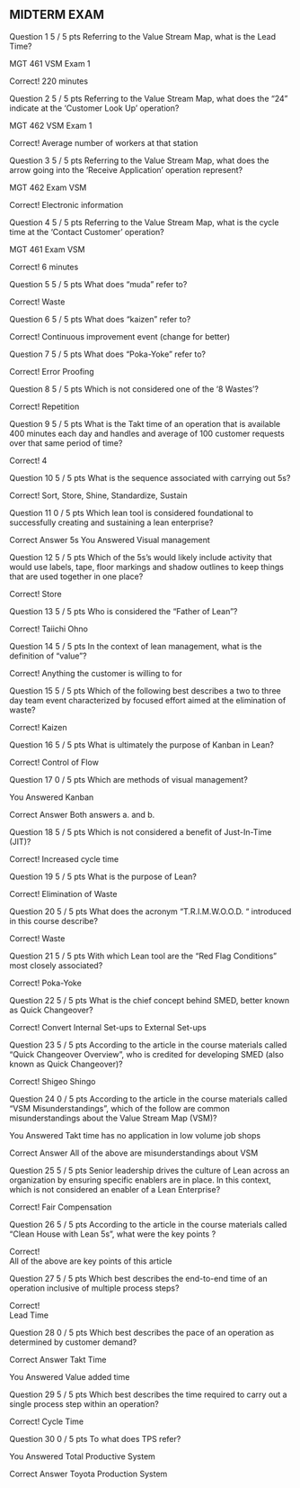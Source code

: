 ## MIDTERM EXAM

Question 1
5 / 5 pts
Referring to the Value Stream Map, what is the Lead Time?

MGT 461 VSM Exam 1

Correct!
  220 minutes 

 
Question 2
5 / 5 pts
Referring to the Value Stream Map, what does the “24” indicate at the ‘Customer Look Up’ operation?

MGT 462 VSM Exam 1

Correct!
  Average number of workers at that station 

 
Question 3
5 / 5 pts
Referring to the Value Stream Map, what does the arrow going into the ‘Receive Application’ operation represent?

MGT 462 Exam VSM

Correct!
  Electronic information 

 
Question 4
5 / 5 pts
Referring to the Value Stream Map, what is the cycle time at the ‘Contact Customer’ operation?

MGT 461 Exam VSM

Correct!
  6 minutes 
 
Question 5
5 / 5 pts
What does “muda” refer to?

Correct!
  Waste 

 
Question 6
5 / 5 pts
What does “kaizen” refer to?
 
Correct!
  Continuous improvement event (change for better) 

 
Question 7
5 / 5 pts
What does “Poka-Yoke” refer to?

Correct!
  Error Proofing 
 
Question 8
5 / 5 pts
Which is not considered one of the ‘8 Wastes’?

Correct!
  Repetition 

 
Question 9
5 / 5 pts
What is the Takt time of an operation that is available 400 minutes each day and handles and average of 100 customer requests over that same period of time?

Correct!
  4 
 
 
Question 10
5 / 5 pts
What is the sequence associated with carrying out 5s?

Correct!
  Sort, Store, Shine, Standardize, Sustain 
 
 
Question 11
0 / 5 pts
Which lean tool is considered foundational to successfully creating and sustaining a lean enterprise?

Correct Answer
  5s 
You Answered
  Visual management 
 
Question 12
5 / 5 pts
Which of the 5s’s would likely include activity that would use labels, tape, floor markings and shadow outlines to keep things that are used together in one place?

Correct!
  Store 
 
Question 13
5 / 5 pts
Who is considered the “Father of Lean”?

Correct!
Taiichi Ohno

 
Question 14
5 / 5 pts
In the context of lean management, what is the definition of “value”?

Correct!
Anything the customer is willing to for

Question 15
5 / 5 pts
Which of the following best describes a two to three day team event characterized by focused effort aimed at the elimination of waste?

Correct!
Kaizen

 
Question 16
5 / 5 pts
What is ultimately the purpose of Kanban in Lean?

Correct!
Control of Flow

 
Question 17
0 / 5 pts
Which are methods of visual management?

You Answered 
Kanban

Correct Answer 
Both answers a. and b.

 
Question 18
5 / 5 pts
Which is not considered a benefit of Just-In-Time (JIT)?

Correct!
Increased cycle time

 
Question 19
5 / 5 pts
What is the purpose of Lean?

Correct!
Elimination of Waste

 
Question 20
5 / 5 pts
What does the acronym “T.R.I.M.W.O.O.D. “ introduced in this course describe?

Correct! 
Waste

 
Question 21
5 / 5 pts
With which Lean tool are the “Red Flag Conditions” most closely associated?

Correct! 
Poka-Yoke

 
Question 22
5 / 5 pts
What is the chief concept behind SMED, better known as Quick Changeover?

Correct!
Convert Internal Set-ups to External Set-ups


 
Question 23
5 / 5 pts
According to the article in the course materials called “Quick Changeover Overview”, who is credited for developing SMED (also known as Quick Changeover)?

Correct!
Shigeo Shingo

 
Question 24
0 / 5 pts
According to the article in the course materials called “VSM Misunderstandings”, which of the follow are common misunderstandings about the Value Stream Map (VSM)?

You Answered 
Takt time has no application in low volume job shops

Correct Answer
All of the above are misunderstandings about VSM

 
Question 25
5 / 5 pts
Senior leadership drives the culture of Lean across an organization by ensuring specific enablers are in place.  In this context, which is not considered an enabler of a Lean Enterprise?

Correct!
  Fair Compensation 
 
Question 26
5 / 5 pts
According to the article in the course materials called “Clean House with Lean 5s”, what were the key points ?

Correct!  
All of the above are key points of this article

 
Question 27
5 / 5 pts
Which best describes the end-to-end time of an operation inclusive of multiple process steps?

Correct!  
Lead Time

 
Question 28
0 / 5 pts
Which best describes the pace of an operation as determined by customer demand?

Correct Answer
Takt Time

You Answered
Value added time

 
Question 29
5 / 5 pts
Which best describes the time required to carry out a single process step within an operation?

Correct! 
Cycle Time



 
Question 30
0 / 5 pts
To what does TPS refer?

You Answered 
Total Productive System

Correct Answer 
Toyota Production System

  
